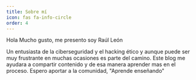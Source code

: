 ```yaml
---
title: Sobre mí
icon: fas fa-info-circle
order: 4
---
```


Hola Mucho gusto, me presento soy Raúl León

Un entusiasta de la ciberseguridad y el hacking ético y aunque puede ser muy frustrante en muchas ocasiones es parte del camino. Este blog me ayudara a compartir contenido y de esa manera aprender mas en el proceso. Espero aportar a la comunidad, "Aprende enseñando"
